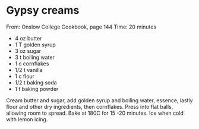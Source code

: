 # Gypsy creams
From: Onslow College Cookbook, page 144
Time: 20 minutes

* 4 oz butter
* 1 T golden syrup
* 3 oz sugar
* 3 t boiling water
* 1 c cornflakes
* 1/2 t vanilla
* 1 c flour
* 1/2 t baking soda
* 1 t baking powder

Cream butter and sugar, add golden syrup and boiling water, essence, lastly flour and other dry ingredients, then cornflakes.  Press into flat balls, allowing room to spread.  Bake at 180C for 15 -20 minutes.  Ice when cold with lemon icing.

